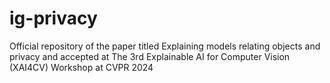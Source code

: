 # ig-privacy
Official repository of the paper titled Explaining models relating objects and privacy and accepted at The 3rd Explainable AI for Computer Vision (XAI4CV) Workshop at CVPR 2024
